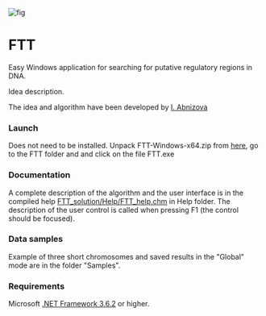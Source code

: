 ![fig](FTT_solution/FTT/FTT.ico)

# FTT
Easy Windows application for searching for putative regulatory regions in DNA.

Idea description.

The idea and algorithm have been developed by [I. Abnizova](https://www.linkedin.com/in/irina-abnizova-08309410/)

### Launch
Does not need to be installed. Unpack FTT-Windows-x64.zip from [here](FTT-Windows-x64.zip), go to the FTT folder and and click on the file FTT.exe

### Documentation
A complete description of the algorithm and the user interface is in the compiled help [FTT_solution/Help/FTT_help.chm]() in Help folder.
The description of the user control is called when pressing F1 (the control should be focused).

### Data samples
Example of three short chromosomes and saved results in the "Global" mode are in the folder "Samples".

### Requirements
Microsoft [.NET Framework 3.6.2](https://www.microsoft.com/en-us/download/details.aspx?id=21) or higher. 
